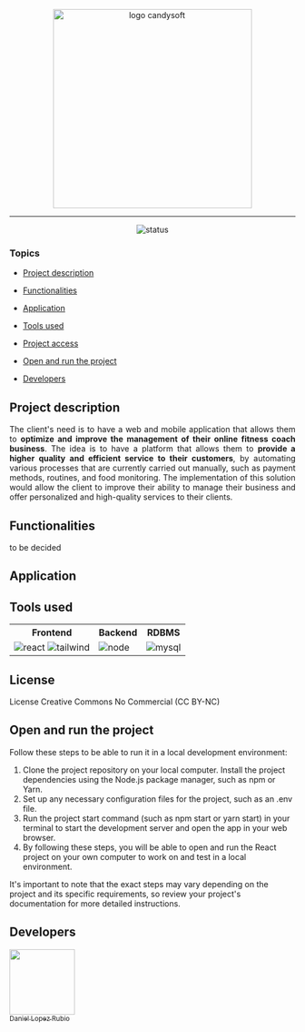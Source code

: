 <p align="center">
   <img src="https://media.discordapp.net/attachments/707817095039025242/1091849864595374100/CandySoft-transformed.png" width="350" alt="logo candysoft" #candysoft/>
</p>
<hr>
<p align="center">
   <img src="https://img.shields.io/static/v1?label=STATUS&message=IN%20DEVELOPMENT&color=RED&style=for-the-badge" alt="status" #candysoft/>
</p>

### Topics

- [Project description](#project-description)

- [Functionalities](#functionalities)

- [Application](#application)

- [Tools used](#tools-used)

- [Project access](#project-access)

- [Open and run the project](#open-and-run-the-project)

- [Developers](#developers)

## Project description

<p align="justify">
   The client's need is to have a web and mobile application that allows them to <b>optimize and improve the management of their online fitness coach business</b>. The idea is to have a platform that allows them to <b>provide a higher quality and efficient service to their customers</b>, by automating various processes that are currently carried out manually, such as payment methods, routines, and food monitoring. The implementation of this solution would allow the client to improve their ability to manage their business and offer personalized and high-quality services to their clients.
</p>

## Functionalities

to be decided

## Application

<div align="center">

</div>

## Tools used

<table id="tableone">
  <tr>
    <th>Frontend</th>
    <th>Backend</th>
    <th>RDBMS</th>
  </tr>
  <tr>
    <td>
      <img src="https://img.shields.io/badge/React-20232A?style=for-the-badge&logo=react&logoColor=61DAFB" alt="react" />
      <img src="https://img.shields.io/badge/Tailwind_CSS-38B2AC?style=for-the-badge&logo=tailwind-css&logoColor=white" alt="tailwind" />
    </td>
    <td>
      <img src="https://img.shields.io/badge/Node.js-339933?style=for-the-badge&logo=nodedotjs&logoColor=white" alt="node" />
    </td>
    <td>
      <img src="https://img.shields.io/badge/MySQL-005C84?style=for-the-badge&logo=mysql&logoColor=white" alt="mysql" />
    </td>
  </tr>
</table>

## License
License Creative Commons No Commercial (CC BY-NC)

## Open and run the project
Follow these steps to be able to run it in a local development environment:

1. Clone the project repository on your local computer.
Install the project dependencies using the Node.js package manager, such as npm or Yarn.
2. Set up any necessary configuration files for the project, such as an .env file.
3. Run the project start command (such as npm start or yarn start) in your terminal to start the development server and open the app in your web browser.
4. By following these steps, you will be able to open and run the React project on your own computer to work on and test in a local environment.

It's important to note that the exact steps may vary depending on the project and its specific requirements, so review your project's documentation for more detailed instructions.

## Developers

<a href="https://github.com/Daintz">
<img src="https://avatars.githubusercontent.com/u/81586667?s=400&u=9cc47d3e8fe8a8e433ccf54df162a961c1b83c06&v=4" width=115><br><sub>Daniel Lopez Rubio</sub>
<a>